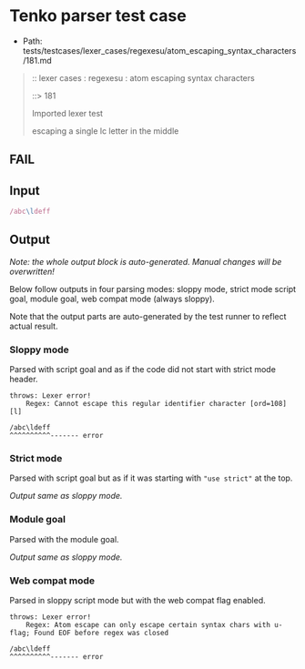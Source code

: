 # Tenko parser test case

- Path: tests/testcases/lexer_cases/regexesu/atom_escaping_syntax_characters/181.md

> :: lexer cases : regexesu : atom escaping syntax characters
>
> ::> 181
>
> Imported lexer test
>
> escaping a single lc letter in the middle

## FAIL

## Input

`````js
/abc\ldeff
`````

## Output

_Note: the whole output block is auto-generated. Manual changes will be overwritten!_

Below follow outputs in four parsing modes: sloppy mode, strict mode script goal, module goal, web compat mode (always sloppy).

Note that the output parts are auto-generated by the test runner to reflect actual result.

### Sloppy mode

Parsed with script goal and as if the code did not start with strict mode header.

`````
throws: Lexer error!
    Regex: Cannot escape this regular identifier character [ord=108][l]

/abc\ldeff
^^^^^^^^^^------- error
`````

### Strict mode

Parsed with script goal but as if it was starting with `"use strict"` at the top.

_Output same as sloppy mode._

### Module goal

Parsed with the module goal.

_Output same as sloppy mode._

### Web compat mode

Parsed in sloppy script mode but with the web compat flag enabled.

`````
throws: Lexer error!
    Regex: Atom escape can only escape certain syntax chars with u-flag; Found EOF before regex was closed

/abc\ldeff
^^^^^^^^^^------- error
`````

